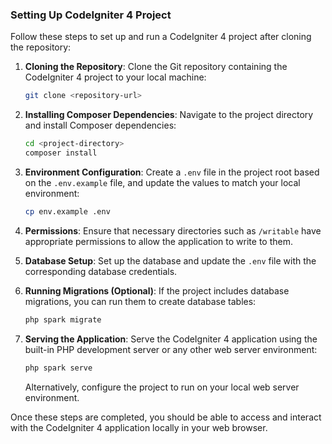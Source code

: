 ### Setting Up CodeIgniter 4 Project

Follow these steps to set up and run a CodeIgniter 4 project after cloning the repository:

1. **Cloning the Repository**: Clone the Git repository containing the CodeIgniter 4 project to your local machine:
    ```bash
    git clone <repository-url>
    ```

2. **Installing Composer Dependencies**: Navigate to the project directory and install Composer dependencies:
    ```bash
    cd <project-directory>
    composer install
    ```

3. **Environment Configuration**: Create a `.env` file in the project root based on the `.env.example` file, and update the values to match your local environment:
    ```bash
    cp env.example .env
    ```

4. **Permissions**: Ensure that necessary directories such as `/writable` have appropriate permissions to allow the application to write to them.

5. **Database Setup**: Set up the database and update the `.env` file with the corresponding database credentials.

6. **Running Migrations (Optional)**: If the project includes database migrations, you can run them to create database tables:
    ```bash
    php spark migrate
    ```

7. **Serving the Application**: Serve the CodeIgniter 4 application using the built-in PHP development server or any other web server environment:
    ```bash
    php spark serve
    ```

    Alternatively, configure the project to run on your local web server environment.

Once these steps are completed, you should be able to access and interact with the CodeIgniter 4 application locally in your web browser.
